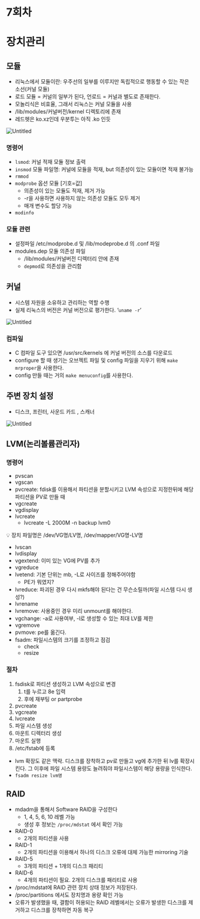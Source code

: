 # 7회차

# 장치관리

## 모듈

- 리눅스에서 모듈이란: 우주선의 일부를 이루지만 독립적으로 행동할 수 있는 작은 소선(커널 모듈)
- 로드 모듈 = 커널의 일부가 된다, 언로드 = 커널과 별도로 존재한다.
- 모놀리식은 비효율, 그래서 리눅스는 커널 모듈을 사용
- /lib/modules/커널버전/kernel 디렉토리에 존재
- 레드헷은 ko.xz인데 우분투는 아직 .ko 인듯

![Untitled](https://prod-files-secure.s3.us-west-2.amazonaws.com/19f14110-c29c-496f-9b95-062969c86b08/ea54db28-9cd8-44db-b42e-df835d857aad/Untitled.png)

### 명령어

- `lsmod`: 커널 적재 모듈 정보 출력
- `insmod` 모듈 파일명: 커널에 모듈을 적재, but 의존성이 있는 모듈이면 적재 불가능
- `rmmod`
- `modprobe` 옵션 모듈 [기호=값]
    - 의존성이 있는 모듈도 적재, 제거 가능
    - -r을 사용하면 사용하지 않는 의존성 모듈도 모두 제거
    - 매개 변수도 할당 가능
- `modinfo`

### 모듈 관련

- 설정파일 /etc/modprobe.d 및 /lib/modeprobe.d 의 .conf 파일
- modules.dep 모듈 의존성 파일
    - /lib/modules/커널버전 디렉터리 안에 존재
    - `depmod`로 의존성을 관리함

## 커널

- 시스템 자원을 소유하고 관리하는 역할 수행
- 실제 리눅스의 버전은 커널 버전으로 평가한다. ‘`uname -r`’

![Untitled](https://prod-files-secure.s3.us-west-2.amazonaws.com/19f14110-c29c-496f-9b95-062969c86b08/2e0fd0c2-24bd-4aec-b8c4-fb26b44586e3/Untitled.png)

### 컴파일

- C 컴파일 도구 있으면 /usr/src/kernels 에 커널 버전의 소스를 다운로드
- configure 할 때 생기는 오브젝트 파일 및 config 파일을 지우기 위해 `make mrproper`을 사용한다.
- config 만들 때는 거의 `make menuconfig`를 사용한다.

## 주변 장치 설정

- 디스크, 프린터, 사운드 카드 , 스캐너

![Untitled](https://prod-files-secure.s3.us-west-2.amazonaws.com/19f14110-c29c-496f-9b95-062969c86b08/8bd5e5e7-be81-4a43-8dd5-c988830310ae/Untitled.png)

## LVM(논리볼륨관리자)

### 명령어

- pvscan
- vgscan
- pvcreate: fdisk를 이용해서 파티션을 분할시키고 LVM 속성으로 지정한뒤에 해당 파티션을 PV로 만들 때
- vgcreate
- vgdisplay
- lvcreate
    - lvcreate -L 2000M -n backup lvm0

<aside>
💡 장치 파일명은 /dev/VG명/LV명, /dev/mapper/VG명-LV명

</aside>

- lvscan
- lvdisplay
- vgextend: 이미 있는 VG에 PV를 추가
- vgreduce
- lvetend: 기본 단위는 mb, -L로 사이즈를 정해주어야함
    - PE가 뭐였지?
- lvreduce: 파괴된 경우 다시 mkfs해야 된다는 건 무슨소릴까(파일 시스템 다시 생성?)
- lvrename
- lvremove: 사용중인 경우 미리 unmount를 해야한다.
- vgchange: -a로 사용여부, -l로 생성할 수 있는 최대 LV를 제한
- vgremove
- pvmove: pe를 옮긴다.
- fsadm: 파일시스템의 크기를 조정하고 점검
    - check
    - resize

### 절차

1. fsdisk로 파티션 생성하고 LVM 속성으로 변경
    1. t를 누르고 8e 입력
    2. 후에 재부팅 or partprobe
2. pvcreate
3. vgcreate
4. lvcreate
5. 파일 시스템 생성
6. 마운트 디렉터리 생성
7. 마운트 실행
8. /etc/fstab에 등록
- lvm 확장도 같은 맥락. 디스크를 장착하고 pv로 만들고 vg에 추가한 뒤 lv를 확장시킨다. 그 이후에 파일 시스템 용량도 늘려줘야 파일시스템이 해당 용량을 인식한다.
- `fsadm resize lvm명`

## RAID

- mdadm을 통해서 Software RAID을 구성한다
    - 1, 4, 5, 6, 10 레벨 가능
    - 생성 후 정보는 `/proc/mdstat` 에서 확인 가능
- RAID-0
    - 2개의 파티션을 사용
- RAID-1
    - 2개의 파티션을 이용해서 하나의 디스크 오류에 대체 가능한 mirroring 기술
- RAID-5
    - 3개의 파티션 + 1개의 디스크 패리티
- RAID-6
    - 4개의 파티션이 필요. 2개의 디스크를 패리티로 사용
- /proc/mdstat에 RAID 관련 장치 상태 정보가 저장된다.
- /proc/partitions 에서도 장치명과 용량 확인 가능
- 오류가 발생했을 때, 결함이 허용되는 RAID 레벨에서는 오류가 발생한 디스크를 제거하고 디스크를 장착하면 자동 복구
